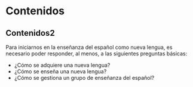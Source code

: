 
# Contenidos

## Contenidos2

Para iniciarnos en la enseñanza del español como nueva lengua, es necesario poder responder, al menos, a las siguientes preguntas básicas:

- ¿Cómo se adquiere una nueva lengua?
- ¿Cómo se enseña una nueva lengua?
- ¿Cómo se gestiona un grupo de enseñanza del español?

 
